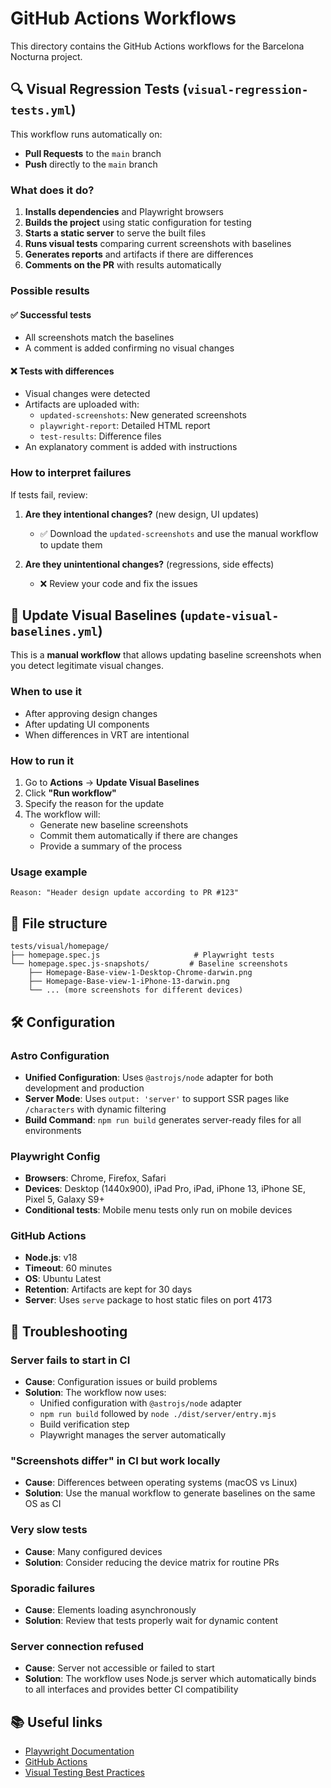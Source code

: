 # GitHub Actions Workflows

This directory contains the GitHub Actions workflows for the Barcelona Nocturna project.

## 🔍 Visual Regression Tests (`visual-regression-tests.yml`)

This workflow runs automatically on:
- **Pull Requests** to the `main` branch
- **Push** directly to the `main` branch

### What does it do?

1. **Installs dependencies** and Playwright browsers
2. **Builds the project** using static configuration for testing
3. **Starts a static server** to serve the built files
4. **Runs visual tests** comparing current screenshots with baselines
5. **Generates reports** and artifacts if there are differences
6. **Comments on the PR** with results automatically

### Possible results

#### ✅ Successful tests
- All screenshots match the baselines
- A comment is added confirming no visual changes

#### ❌ Tests with differences
- Visual changes were detected
- Artifacts are uploaded with:
  - `updated-screenshots`: New generated screenshots
  - `playwright-report`: Detailed HTML report
  - `test-results`: Difference files
- An explanatory comment is added with instructions

### How to interpret failures

If tests fail, review:

1. **Are they intentional changes?** (new design, UI updates)
   - ✅ Download the `updated-screenshots` and use the manual workflow to update them
   
2. **Are they unintentional changes?** (regressions, side effects)
   - ❌ Review your code and fix the issues

## 🔄 Update Visual Baselines (`update-visual-baselines.yml`)

This is a **manual workflow** that allows updating baseline screenshots when you detect legitimate visual changes.

### When to use it

- After approving design changes
- After updating UI components
- When differences in VRT are intentional

### How to run it

1. Go to **Actions** → **Update Visual Baselines**
2. Click **"Run workflow"**
3. Specify the reason for the update
4. The workflow will:
   - Generate new baseline screenshots
   - Commit them automatically if there are changes
   - Provide a summary of the process

### Usage example

```
Reason: "Header design update according to PR #123"
```

## 📁 File structure

```
tests/visual/homepage/
├── homepage.spec.js                     # Playwright tests
└── homepage.spec.js-snapshots/         # Baseline screenshots
    ├── Homepage-Base-view-1-Desktop-Chrome-darwin.png
    ├── Homepage-Base-view-1-iPhone-13-darwin.png
    └── ... (more screenshots for different devices)
```

## 🛠️ Configuration

### Astro Configuration
- **Unified Configuration**: Uses `@astrojs/node` adapter for both development and production
- **Server Mode**: Uses `output: 'server'` to support SSR pages like `/characters` with dynamic filtering
- **Build Command**: `npm run build` generates server-ready files for all environments

### Playwright Config
- **Browsers**: Chrome, Firefox, Safari
- **Devices**: Desktop (1440x900), iPad Pro, iPad, iPhone 13, iPhone SE, Pixel 5, Galaxy S9+
- **Conditional tests**: Mobile menu tests only run on mobile devices

### GitHub Actions
- **Node.js**: v18
- **Timeout**: 60 minutes
- **OS**: Ubuntu Latest
- **Retention**: Artifacts are kept for 30 days
- **Server**: Uses `serve` package to host static files on port 4173

## 🚨 Troubleshooting

### Server fails to start in CI
- **Cause**: Configuration issues or build problems
- **Solution**: The workflow now uses:
  - Unified configuration with `@astrojs/node` adapter
  - `npm run build` followed by `node ./dist/server/entry.mjs`
  - Build verification step
  - Playwright manages the server automatically

### "Screenshots differ" in CI but work locally
- **Cause**: Differences between operating systems (macOS vs Linux)
- **Solution**: Use the manual workflow to generate baselines on the same OS as CI

### Very slow tests
- **Cause**: Many configured devices
- **Solution**: Consider reducing the device matrix for routine PRs

### Sporadic failures
- **Cause**: Elements loading asynchronously
- **Solution**: Review that tests properly wait for dynamic content

### Server connection refused
- **Cause**: Server not accessible or failed to start
- **Solution**: The workflow uses Node.js server which automatically binds to all interfaces and provides better CI compatibility

## 📚 Useful links

- [Playwright Documentation](https://playwright.dev/)
- [GitHub Actions](https://docs.github.com/en/actions)
- [Visual Testing Best Practices](https://playwright.dev/docs/test-screenshots) 